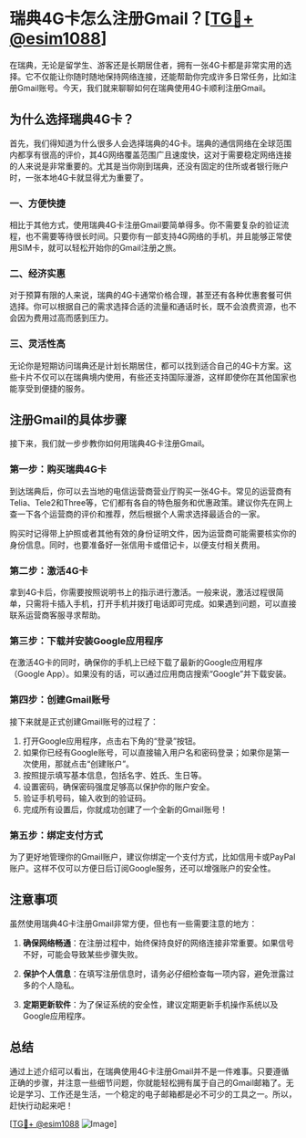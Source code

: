 # 瑞典4G卡怎么注册Gmail？[[TG💪+ @esim1088](https://t.me/s/esim1088)]

在瑞典，无论是留学生、游客还是长期居住者，拥有一张4G卡都是非常实用的选择。它不仅能让你随时随地保持网络连接，还能帮助你完成许多日常任务，比如注册Gmail账号。今天，我们就来聊聊如何在瑞典使用4G卡顺利注册Gmail。

## 为什么选择瑞典4G卡？

首先，我们得知道为什么很多人会选择瑞典的4G卡。瑞典的通信网络在全球范围内都享有很高的评价，其4G网络覆盖范围广且速度快，这对于需要稳定网络连接的人来说是非常重要的。尤其是当你刚到瑞典，还没有固定的住所或者银行账户时，一张本地4G卡就显得尤为重要了。

### 一、方便快捷

相比于其他方式，使用瑞典4G卡注册Gmail要简单得多。你不需要复杂的验证流程，也不需要等待很长时间。只要你有一部支持4G网络的手机，并且能够正常使用SIM卡，就可以轻松开始你的Gmail注册之旅。

### 二、经济实惠

对于预算有限的人来说，瑞典的4G卡通常价格合理，甚至还有各种优惠套餐可供选择。你可以根据自己的需求选择合适的流量和通话时长，既不会浪费资源，也不会因为费用过高而感到压力。

### 三、灵活性高

无论你是短期访问瑞典还是计划长期居住，都可以找到适合自己的4G卡方案。这些卡片不仅可以在瑞典境内使用，有些还支持国际漫游，这样即使你在其他国家也能享受到便捷的服务。

## 注册Gmail的具体步骤

接下来，我们就一步步教你如何用瑞典4G卡注册Gmail。

### 第一步：购买瑞典4G卡

到达瑞典后，你可以去当地的电信运营商营业厅购买一张4G卡。常见的运营商有Telia、Tele2和Three等，它们都有各自的特色服务和优惠政策。建议你先在网上查一下各个运营商的评价和推荐，然后根据个人需求选择最适合的一家。

购买时记得带上护照或者其他有效的身份证明文件，因为运营商可能需要核实你的身份信息。同时，也要准备好一张信用卡或借记卡，以便支付相关费用。

### 第二步：激活4G卡

拿到4G卡后，你需要按照说明书上的指示进行激活。一般来说，激活过程很简单，只需将卡插入手机，打开手机并拨打电话即可完成。如果遇到问题，可以直接联系运营商客服寻求帮助。

### 第三步：下载并安装Google应用程序

在激活4G卡的同时，确保你的手机上已经下载了最新的Google应用程序（Google App）。如果没有的话，可以通过应用商店搜索“Google”并下载安装。

### 第四步：创建Gmail账号

接下来就是正式创建Gmail账号的过程了：

1. 打开Google应用程序，点击右下角的“登录”按钮。
2. 如果你已经有Google账号，可以直接输入用户名和密码登录；如果你是第一次使用，那就点击“创建账户”。
3. 按照提示填写基本信息，包括名字、姓氏、生日等。
4. 设置密码，确保密码强度足够高以保护你的账户安全。
5. 验证手机号码，输入收到的验证码。
6. 完成所有设置后，你就成功创建了一个全新的Gmail账号！

### 第五步：绑定支付方式

为了更好地管理你的Gmail账户，建议你绑定一个支付方式，比如信用卡或PayPal账户。这样不仅可以方便日后订阅Google服务，还可以增强账户的安全性。

## 注意事项

虽然使用瑞典4G卡注册Gmail非常方便，但也有一些需要注意的地方：

1. **确保网络畅通**：在注册过程中，始终保持良好的网络连接非常重要。如果信号不好，可能会导致某些步骤失败。
   
2. **保护个人信息**：在填写注册信息时，请务必仔细检查每一项内容，避免泄露过多的个人隐私。

3. **定期更新软件**：为了保证系统的安全性，建议定期更新手机操作系统以及Google应用程序。

## 总结

通过上述介绍可以看出，在瑞典使用4G卡注册Gmail并不是一件难事。只要遵循正确的步骤，并注意一些细节问题，你就能轻松拥有属于自己的Gmail邮箱了。无论是学习、工作还是生活，一个稳定的电子邮箱都是必不可少的工具之一。所以，赶快行动起来吧！

[[TG💪+ @esim1088](https://t.me/s/esim1088) ![Image](https://i.postimg.cc/4NQfJmqS/Snipaste-2025-05-13-00-14-12.png)]